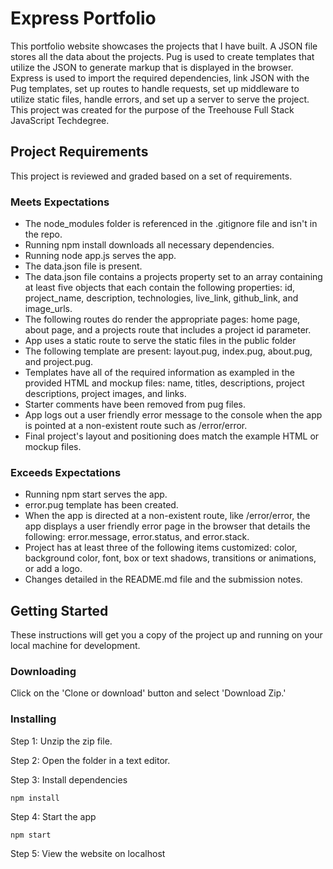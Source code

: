 # Express Portfolio

This portfolio website showcases the projects that I have built. A JSON file stores all the data about the projects. Pug is used to create templates that utilize the JSON to generate markup that is displayed in the browser. Express is used to import the required dependencies, link JSON with the Pug templates, set up routes to handle requests, set up middleware to utilize static files, handle errors, and set up a server to serve the project. This project was created for the purpose of the Treehouse Full Stack JavaScript Techdegree.

## Project Requirements

This project is reviewed and graded based on a set of requirements.

### Meets Expectations

* The node_modules folder is referenced in the .gitignore file and isn't in the repo.
* Running npm install downloads all necessary dependencies.
* Running node app.js serves the app.
* The data.json file is present.
* The data.json file contains a projects property set to an array containing at least five objects that each contain the following properties: id, project_name, description, technologies, live_link, github_link, and image_urls.
* The following routes do render the appropriate pages: home page, about page, and a projects route that includes a project id parameter.
* App uses a static route to serve the static files in the public folder
* The following template are present: layout.pug, index.pug, about.pug, and project.pug.
* Templates have all of the required information as exampled in the provided HTML and mockup files: name, titles, descriptions, project descriptions, project images, and links.
* Starter comments have been removed from pug files.
* App logs out a user friendly error message to the console when the app is pointed at a non-existent route such as /error/error.
* Final project's layout and positioning does match the example HTML or mockup files.

### Exceeds Expectations

* Running npm start serves the app.
* error.pug template has been created.
* When the app is directed at a non-existent route, like /error/error, the app displays a user friendly error page in the browser that details the following: error.message, error.status, and error.stack.
* Project has at least three of the following items customized: color, background color, font, box or text shadows, transitions or animations, or add a logo.
* Changes detailed in the README.md file and the submission notes.

## Getting Started

These instructions will get you a copy of the project up and running on your local machine for development.

### Downloading

Click on the 'Clone or download' button and select 'Download Zip.'

### Installing

Step 1: Unzip the zip file.

Step 2: Open the folder in a text editor.

Step 3: Install dependencies

```
npm install
```

Step 4: Start the app

```
npm start
```
Step 5: View the website on localhost


